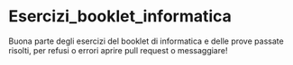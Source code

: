 # Esercizi_booklet_informatica
Buona parte degli esercizi del booklet di informatica e delle prove passate risolti, per refusi o errori aprire pull request o messaggiare!
